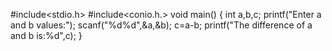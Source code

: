 #include<stdio.h>
#include<conio.h.>
void main()
{
int a,b,c;
printf("Enter a and b values:");
scanf("%d%d",&a,&b);
c=a-b;
printf("The difference of a and b is:%d",c);
}
